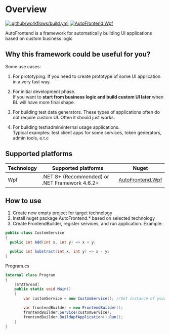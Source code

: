 # Overview

[![.github/workflows/build.yml](https://github.com/Romfos/AutoFrontend/actions/workflows/build.yml/badge.svg)](https://github.com/Romfos/AutoFrontend/actions/workflows/build.yml)
[![AutoFrontend.Wpf](https://img.shields.io/nuget/v/AutoFrontend.Wpf?label=AutoFrontend.Wpf)](https://www.nuget.org/packages/AutoFrontend.Wpf)

AutoFrontend is a framework for automatically building UI applications based on custom business logic

## Why this framework could be useful for you?

Some use cases:

1. For prototyping. If you need to create prototype of some UI application in a very fast way.

2. For initial development phase.  
   If you want to **start from business logic and build custom UI later** when BL will have more final shape.

3. For building test data generators.
   These types of applications often do not require custom UI. Often it should just works.

4. For building test\admin\internal usage applications.  
   Typical examples: test client apps for some services, token generators, admin tools, e.t.c

## Supported platforms

| Technology | Supported platforms                            | Nuget                                                               |
|------------|------------------------------------------------|---------------------------------------------------------------------|
| Wpf        | .NET 8+ (Recommended) or .NET Framework 4.6.2+ | [AutoFrontend.Wpf](https://www.nuget.org/packages/AutoFrontend.Wpf) |

## How to use

1. Create new empty project for target technology
2. Install nuget package AutoFrontend.\* based on selected technology
3. Create FrontendBuilder, register services, and run application. Example:

```csharp
public class CustomService
{
  public int Add(int x, int y) => x + y;

  public int Substract(int x, int y) => x - y;
}
```

Program.cs

```csharp
internal class Program
{
    [STAThread]
    public static void Main()
    {
        var customService = new CustomService(); //Get instance of your service somehow

        var frontendBuilder = new FrontendBuilder();
        frontendBuilder.Service(customService);
        frontendBuilder.BuildWpfApplication().Run();
    }
}
```

